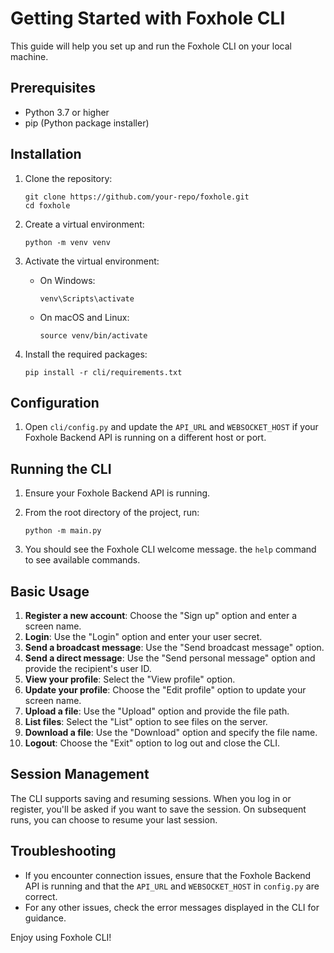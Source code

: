 # Getting Started with Foxhole CLI

This guide will help you set up and run the Foxhole CLI on your local machine.

## Prerequisites

- Python 3.7 or higher
- pip (Python package installer)

## Installation

1. Clone the repository:
   ```
   git clone https://github.com/your-repo/foxhole.git
   cd foxhole
   ```

2. Create a virtual environment:
   ```
   python -m venv venv
   ```

3. Activate the virtual environment:
   - On Windows:
     ```
     venv\Scripts\activate
     ```
   - On macOS and Linux:
     ```
     source venv/bin/activate
     ```

4. Install the required packages:
   ```
   pip install -r cli/requirements.txt
   ```

## Configuration

1. Open `cli/config.py` and update the `API_URL` and `WEBSOCKET_HOST` if your Foxhole Backend API is running on a different host or port.

## Running the CLI

1. Ensure your Foxhole Backend API is running.

2. From the root directory of the project, run:
   ```
   python -m main.py
   ```

3. You should see the Foxhole CLI welcome message.
the `help` command to see available commands.
## Basic Usage

1. **Register a new account**: Choose the "Sign up" option and enter a screen name.
2. **Login**: Use the "Login" option and enter your user secret.
3. **Send a broadcast message**: Use the "Send broadcast message" option.
4. **Send a direct message**: Use the "Send personal message" option and provide the recipient's user ID.
5. **View your profile**: Select the "View profile" option.
6. **Update your profile**: Choose the "Edit profile" option to update your screen name.
7. **Upload a file**: Use the "Upload" option and provide the file path.
8. **List files**: Select the "List" option to see files on the server.
9. **Download a file**: Use the "Download" option and specify the file name.
10. **Logout**: Choose the "Exit" option to log out and close the CLI.

## Session Management

The CLI supports saving and resuming sessions. When you log in or register, you'll be asked if you want to save the session. On subsequent runs, you can choose to resume your last session.

## Troubleshooting

- If you encounter connection issues, ensure that the Foxhole Backend API is running and that the `API_URL` and `WEBSOCKET_HOST` in `config.py` are correct.
- For any other issues, check the error messages displayed in the CLI for guidance.

Enjoy using Foxhole CLI!

